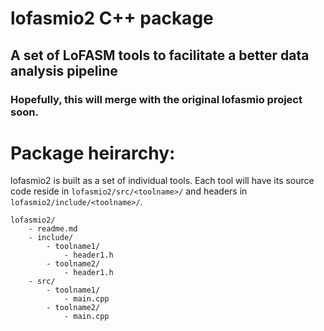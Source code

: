 
# lofasmio2 C++ package
## A set of LoFASM tools to facilitate a better data analysis pipeline

### Hopefully, this will merge with the original lofasmio project soon.

# Package heirarchy:
lofasmio2 is built as a set of individual tools. Each tool will have its
source code reside in `lofasmio2/src/<toolname>/` and headers in 
`lofasmio2/include/<toolname>/`.
```
lofasmio2/
    - readme.md
    - include/
        - toolname1/
            - header1.h
        - toolname2/
            - header1.h
    - src/
        - toolname1/
            - main.cpp
        - toolname2/
            - main.cpp
```
